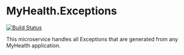 # MyHealth.Exceptions

[![Build Status](https://dev.azure.com/williamvelida/VelidaDemos/_apis/build/status/willvelida.MyHealth.Exceptions?branchName=main)](https://dev.azure.com/williamvelida/VelidaDemos/_build/latest?definitionId=36&branchName=main)

This microservice handles all Exceptions that are generated from any MyHealth application.